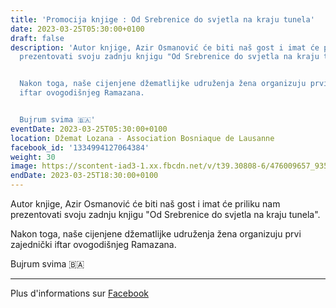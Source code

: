 ```yaml
---
title: 'Promocija knjige : Od Srebrenice do svjetla na kraju tunela'
date: 2023-03-25T05:30:00+0100
draft: false
description: 'Autor knjige, Azir Osmanović će biti naš gost i imat će priliku nam
  prezentovati svoju zadnju knjigu "Od Srebrenice do svjetla na kraju tunela".


  Nakon toga, naše cijenjene džematlijke udruženja žena organizuju prvi zajednički
  iftar ovogodišnjeg Ramazana.


  Bujrum svima 🇧🇦'
eventDate: 2023-03-25T05:30:00+0100
location: Džemat Lozana - Association Bosniaque de Lausanne
facebook_id: '1334994127064384'
weight: 30
image: https://scontent-iad3-1.xx.fbcdn.net/v/t39.30808-6/476009657_935496042044329_8178626072168630847_n.jpg?_nc_cat=101&ccb=1-7&_nc_sid=9e60e4&_nc_ohc=PwQ7wvi0j9EQ7kNvwHD2g_m&_nc_oc=AdkQVnKz5ds16H9WU5TUn0jzWUZGwOztSJBOii2SLMNfaWO1sb9wB5t2tAXLZYw9edQ&_nc_zt=23&_nc_ht=scontent-iad3-1.xx&edm=ABTKTjYEAAAA&_nc_gid=AzEXEtf7Q2GtrkLiJLgQPw&oh=00_AfLB5d1qpPJbNCA4dOdS0eW2iYZ6FloAQhKBbFFHkmS6tA&oe=6844339C
endDate: 2023-03-25T18:30:00+0100
---
```


Autor knjige, Azir Osmanović će biti naš gost i imat će priliku nam prezentovati svoju zadnju knjigu "Od Srebrenice do svjetla na kraju tunela".

Nakon toga, naše cijenjene džematlijke udruženja žena organizuju prvi zajednički iftar ovogodišnjeg Ramazana.

Bujrum svima 🇧🇦

---

Plus d'informations sur [Facebook](https://facebook.com/events/1334994127064384)